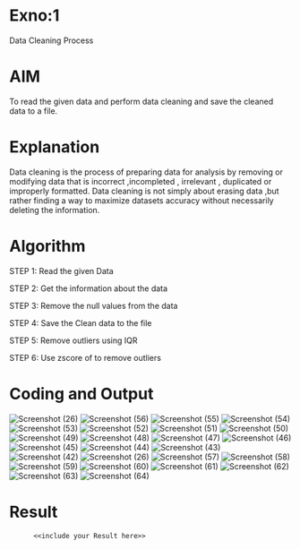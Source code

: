 # Exno:1
Data Cleaning Process

# AIM
To read the given data and perform data cleaning and save the cleaned data to a file.

# Explanation
Data cleaning is the process of preparing data for analysis by removing or modifying data that is incorrect ,incompleted , irrelevant , duplicated or improperly formatted. Data cleaning is not simply about erasing data ,but rather finding a way to maximize datasets accuracy without necessarily deleting the information.

# Algorithm
STEP 1: Read the given Data

STEP 2: Get the information about the data

STEP 3: Remove the null values from the data

STEP 4: Save the Clean data to the file

STEP 5: Remove outliers using IQR

STEP 6: Use zscore of to remove outliers

# Coding and Output
![Screenshot (26)](https://github.com/user-attachments/assets/475e2426-9ef8-417e-9a68-1b08942fa42c)
![Screenshot (56)](https://github.com/user-attachments/assets/7bf645c0-ec8c-44e0-8885-cb0e82802b83)
![Screenshot (55)](https://github.com/user-attachments/assets/d1fc05aa-2076-4896-8ece-247e3f319bbd)
![Screenshot (54)](https://github.com/user-attachments/assets/479f71a6-cfec-4558-ab01-571a5258885a)
![Screenshot (53)](https://github.com/user-attachments/assets/48e61409-ac87-4bad-86da-35ab5547d512)
![Screenshot (52)](https://github.com/user-attachments/assets/11ceb79c-e3f7-43dd-832f-1126fcf2e7a7)
![Screenshot (51)](https://github.com/user-attachments/assets/2a32458e-d734-41ba-88e1-b14f334c3be6)
![Screenshot (50)](https://github.com/user-attachments/assets/925c3ad2-d708-40fc-93f5-73cc36907e42)
![Screenshot (49)](https://github.com/user-attachments/assets/a0e49834-08a4-4dec-82f2-cefe4971bfad)
![Screenshot (48)](https://github.com/user-attachments/assets/54c059b6-4611-43d5-8fff-0a7141245db6)
![Screenshot (47)](https://github.com/user-attachments/assets/d4b39a1a-3b75-4263-9f09-76db612ab301)
![Screenshot (46)](https://github.com/user-attachments/assets/ae521086-d0a0-4ce5-b63a-b53cd9d82348)
![Screenshot (45)](https://github.com/user-attachments/assets/265802be-d6bc-43c7-8e17-1217daf4fdd2)
![Screenshot (44)](https://github.com/user-attachments/assets/3ef1c581-b34c-4152-832d-5220e0348c74)
![Screenshot (43)](https://github.com/user-attachments/assets/0ef32f2c-7b43-4a76-ab45-7d43dbbd39c2)
![Screenshot (42)](https://github.com/user-attachments/assets/d7b1d1c0-f8c8-4559-b350-8ecc1ce87ad8)
![Screenshot (26)](https://github.com/user-attachments/assets/4a2b8680-24bf-4c1e-a434-14137488b3e1)
![Screenshot (57)](https://github.com/user-attachments/assets/9096467c-dc72-4477-bd1e-5ecb32b4ae33)
![Screenshot (58)](https://github.com/user-attachments/assets/54cae8ed-ae86-4d07-b800-6fc7163cf747)
![Screenshot (59)](https://github.com/user-attachments/assets/f45d2d10-1594-4141-a1b3-dcada9e7ae45)
![Screenshot (60)](https://github.com/user-attachments/assets/85357245-23a8-4065-96e5-6893ffb31f11)
![Screenshot (61)](https://github.com/user-attachments/assets/891ed7b7-c714-4363-8128-7785d8c2ba75)
![Screenshot (62)](https://github.com/user-attachments/assets/b1cbc939-688f-43d4-9182-da2ddea9a2f5)
![Screenshot (63)](https://github.com/user-attachments/assets/f740b875-2a7f-47c4-a248-46e26be6b369)
![Screenshot (64)](https://github.com/user-attachments/assets/e85790af-9d32-4a5c-9a1e-d3f15d5681b5)






















# Result
          <<include your Result here>>
